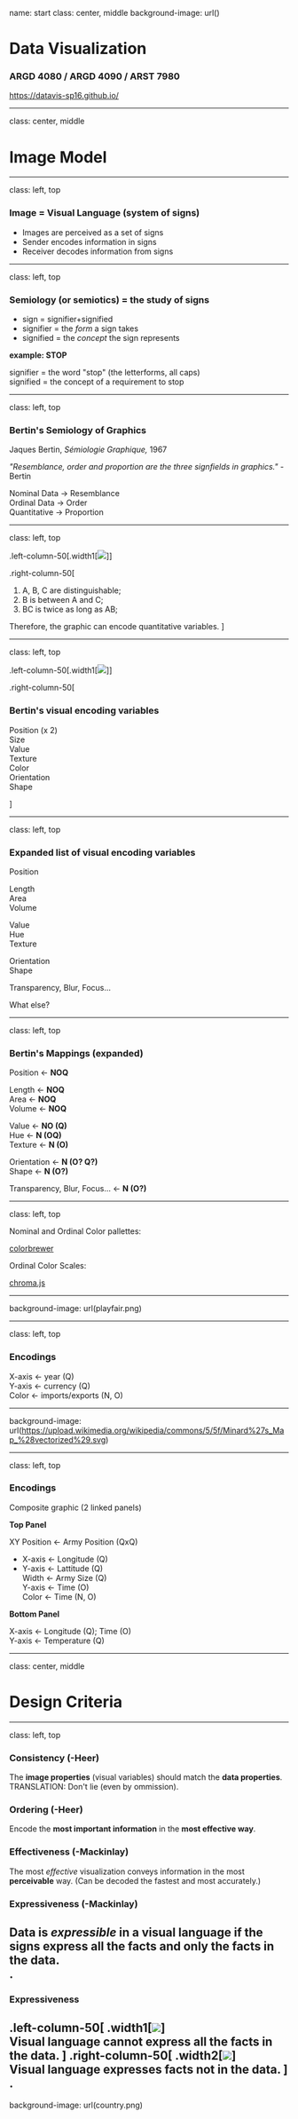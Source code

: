 name: start
class: center, middle
background-image: url()

# Data Visualization
                
### ARGD 4080 / ARGD 4090 / ARST 7980

<https://datavis-sp16.github.io/>

---
class: center, middle

# Image Model


---
class: left, top

### Image = Visual Language (system of signs) 

- Images are perceived as a set of signs  
- Sender encodes information in signs 
- Receiver decodes information from signs

---
class: left, top

### Semiology (or semiotics) = the study of signs 

- sign = signifier+signified
- signifier = the *form* a sign takes
- signified = the *concept* the sign represents

**example: STOP**  

signifier = the word "stop" (the letterforms, all caps)  
signified = the concept of a requirement to stop

---
class: left, top

### Bertin's Semiology of Graphics 

Jaques Bertin, *Sémiologie Graphique,* 1967

<quote>*"Resemblance, order and proportion are the three signfields in graphics."*</quote> -Bertin

Nominal Data &rarr; Resemblance  
Ordinal Data &rarr; Order  
Quantitative &rarr; Proportion  

---
class: left, top

.left-column-50[.width1[![](ABC.png)]]

.right-column-50[

1. A, B, C are distinguishable;  
2. B is between A and C;  3. BC is twice as long as AB;  Therefore, the graphic can encode quantitative variables.
]

---
class: left, top

.left-column-50[.width1[![](imagevariables.png)]]

.right-column-50[
### Bertin's visual encoding variables

Position (x 2)  
Size  Value   
Texture  
Color  
Orientation  
Shape

]

---
class: left, top

### Expanded list of visual encoding variables

Position  

Length  
Area  
Volume  

Value  
Hue  
Texture

Orientation  
Shape  

Transparency, Blur, Focus...

What else?

---
class: left, top

### Bertin's Mappings (expanded)

Position &larr; **NOQ**  

Length &larr; **NOQ**  
Area &larr; **NOQ**  
Volume &larr; **NOQ**  

Value &larr; **NO (Q)**  
Hue &larr; **N (OQ)**  
Texture &larr; **N (O)**

Orientation &larr; **N (O? Q?)**  
Shape &larr; **N (O?)**  

Transparency, Blur, Focus... &larr; **N (O?)**

---
class: left, top

Nominal and Ordinal Color pallettes:

[colorbrewer](http://colorbrewer2.org/) 

Ordinal Color Scales:

[chroma.js](http://gka.github.io/palettes/#colors=#061951,#96FFBD|steps=7|bez=1|coL=1) 

---
background-image: url(playfair.png)

---
class: left, top

### Encodings

X-axis &larr; year (Q)  Y-axis &larr; currency (Q)  Color &larr; imports/exports (N, O)  

---
background-image: url(https://upload.wikimedia.org/wikipedia/commons/5/5f/Minard%27s_Map_%28vectorized%29.svg)

---
class: left, top

### Encodings

Composite graphic (2 linked panels)

**Top Panel**

XY Position &larr; Army Position (QxQ)
- X-axis &larr; Longitude (Q)  - Y-axis &larr; Lattitude (Q)  Width &larr; Army Size (Q)  
Y-axis &larr; Time (O)  
Color &larr; Time (N, O)  

**Bottom Panel**

X-axis &larr; Longitude (Q); Time (O)  Y-axis &larr; Temperature (Q)  

---
class: center, middle

# Design Criteria

---
class: left, top

### Consistency (-Heer)  
The **image properties** (visual variables) should match the **data properties**. TRANSLATION: Don't lie (even by ommission).
### Ordering (-Heer)  
Encode the **most important information** in the **most effective way**.

### Effectiveness (-Mackinlay)  The most *effective* visualization conveys information in the most **perceivable** way. (Can be decoded the fastest and most accurately.)

### Expressiveness (-Mackinlay)  Data is *expressible* in a visual language if the signs express **all the facts and only the facts** in the data.  .
---
### Expressiveness  

.left-column-50[
.width1[![](sepal.png)]  
Visual language cannot express all the facts in the data.
]
.right-column-50[
.width2[![](country.png)]  
Visual language expresses facts not in the data.
]
.
---
background-image: url(country.png)

